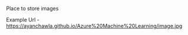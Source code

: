 Place to store images

Example Url - https://ayanchawla.github.io/Azure%20Machine%20Learning/image.jpg
